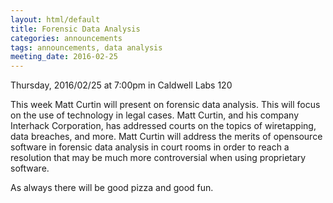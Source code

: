 ```yaml
---
layout: html/default
title: Forensic Data Analysis
categories: announcements
tags: announcements, data analysis
meeting_date: 2016-02-25
---
```


Thursday, 2016/02/25 at 7:00pm in Caldwell Labs 120

This week Matt Curtin will present on forensic data analysis. This will focus on the use of technology in legal cases. Matt Curtin, and his company Interhack Corporation, has addressed courts on the topics of wiretapping, data breaches, and more. Matt Curtin will address the merits of opensource software in forensic data analysis in court rooms in order to reach a resolution that may be much more controversial when using proprietary software.

As always there will be good pizza and good fun.
